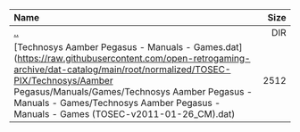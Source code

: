 |Name|Size|
|:---|---:|
|[..](../index.html)|DIR|
|[Technosys Aamber Pegasus - Manuals - Games.dat](https://raw.githubusercontent.com/open-retrogaming-archive/dat-catalog/main/root/normalized/TOSEC-PIX/Technosys/Aamber Pegasus/Manuals/Games/Technosys Aamber Pegasus - Manuals - Games/Technosys Aamber Pegasus - Manuals - Games (TOSEC-v2011-01-26_CM).dat)|2512|
